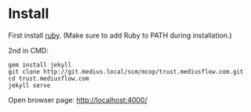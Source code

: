 # Install

First install [ruby](http://rubyinstaller.org/). (Make sure to add Ruby to PATH during installation.)

2nd in CMD:

```
gem install jekyll
git clone http://git.medius.local/scm/mcop/trust.mediusflow.com.git
cd trust.mediusflow.com
jekyll serve
```

Open browser page: [http://localhost:4000/](http://localhost:4000/)